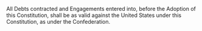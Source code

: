 All Debts contracted and Engagements entered into, before the Adoption of this Constitution, shall be as valid against the United States under this Constitution, as under the Confederation.
